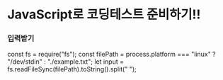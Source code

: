 # JavaScript로 코딩테스트 준비하기!!

### 입력받기

const fs = require("fs");
const filePath = process.platform === "linux" ? "/dev/stdin" : "./example.txt";
let input = fs.readFileSync(filePath).toString().split(" ");
